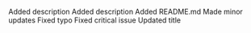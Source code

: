 Added description
Added description
Added README.md
Made minor updates
Fixed typo
Fixed critical issue
Updated title
